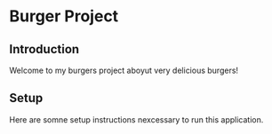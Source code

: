 # Burger Project

## Introduction

Welcome to my burgers project aboyut very delicious burgers!

## Setup

Here are somne setup instructions nexcessary to run this application.
